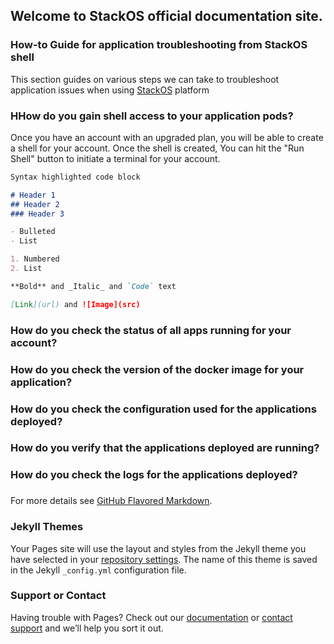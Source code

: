## Welcome to StackOS official documentation site.

### How-to Guide for application troubleshooting from StackOS shell

This section guides on various steps we can take to troubleshoot application issues when using [StackOS](https://app.stackos.io/) platform

### HHow do you gain shell access to your application pods? 

Once you have an account with an upgraded plan, you will be able to create a shell for your account. Once the shell is created, You can hit the "Run Shell" button to initiate a terminal for your account.

```markdown
Syntax highlighted code block

# Header 1
## Header 2
### Header 3

- Bulleted
- List

1. Numbered
2. List

**Bold** and _Italic_ and `Code` text

[Link](url) and ![Image](src)
```
### How do you check the status of all apps running for your account?

### How do you check the version of the docker image for your application?

### How do you check the configuration used for the applications deployed?

### How do you verify that the applications deployed are running?

### How do you check the logs for the applications deployed?

### 

For more details see [GitHub Flavored Markdown](https://guides.github.com/features/mastering-markdown/).

### Jekyll Themes

Your Pages site will use the layout and styles from the Jekyll theme you have selected in your [repository settings](https://github.com/stackosofficial/stackos/settings/pages). The name of this theme is saved in the Jekyll `_config.yml` configuration file.

### Support or Contact

Having trouble with Pages? Check out our [documentation](https://docs.github.com/categories/github-pages-basics/) or [contact support](https://support.github.com/contact) and we’ll help you sort it out.
